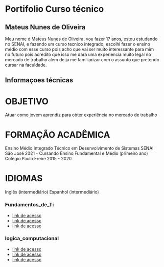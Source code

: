 # Portifolio Curso técnico
## Mateus Nunes de Oliveira
 Meu nome é Mateus Nunes de Oliveira, vou fazer 17 anos, estou estudando no SENAI, e fazendo um curso tecnico integrado, escolhi fazer o ensino médio com esse curso pois acho que vai ser muito interessante para mim no futuro pois acredito que isso me dara uma experiencia muito legal no mercado de trabalho alem de ja me familiarizar com o assunto que pretendo cursar na faculdade.
 
 ## Informaçoes técnicas
# OBJETIVO
Atuar como jovem aprendiz para obter experiência no mercado de trabalho

# FORMAÇÃO ACADÊMICA
Ensino Médio Integrado Técnico em Desenvolvimento de Sistemas 
SENAI São José
2021 - Cursando
Ensino Fundamental e Médio (primeiro ano)
Colégio Paulo Freire
2015 - 2020

# IDIOMAS
Inglês (intermediário)
Espanhol (intermediário)


### Fundamentos_de_Ti
- [link de acesso](fundamentos_de_ti/atividade1.sh)
- [link de acesso](fundamentos_de_ti/atividade2.sh)
- [link de acesso](fundamentos_de_ti/atividade3.sh)





### logica_computacional
- [link de acesso](logica_computacional/exemplos/atividade1.sh)
- [link de acesso](logica_computacional/exemplos/atividade2.sh)
- [link de acesso](logica_computacional/exemplos/atividade3.sh)


